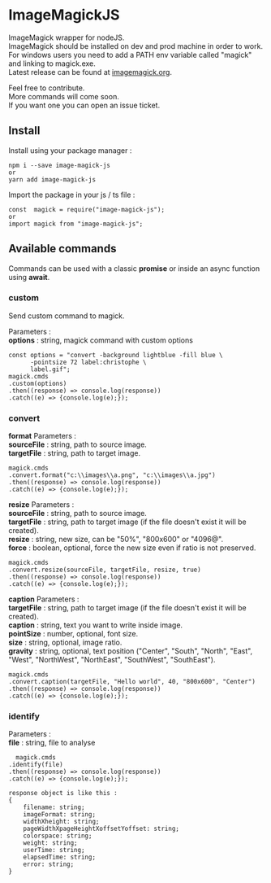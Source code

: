 # ImageMagickJS

ImageMagick wrapper for nodeJS.<br/>
ImageMagick should be installed on dev and prod machine in order to work.<br/>
For windows users you need to add a PATH env variable called "magick" and linking to magick.exe.<br/>
Latest release can be found at [imagemagick.org](https://imagemagick.org/script/download.php).<br/>

Feel free to contribute.<br/>
More commands will come soon.<br/>
If you want one you can open an issue ticket.<br/>

## Install

Install using your package manager :<br/>

    npm i --save image-magick-js
    or
    yarn add image-magick-js

Import the package in your js / ts file :<br/>

    const  magick = require("image-magick-js");
    or
    import magick from "image-magick-js";

## Available commands

Commands can be used with a classic **promise** or inside an async function using **await**.<br/>

### custom

Send custom command to magick.<br/>

Parameters :<br/>
**options** : string, magick command with custom options<br/>

    const options = "convert -background lightblue -fill blue \
          -pointsize 72 label:christophe \
          label.gif";
    magick.cmds
    .custom(options)
    .then((response) => console.log(response))
    .catch((e) => {console.log(e);});

### convert

**format**
Parameters :<br/>
**sourceFile** : string, path to source image.<br/>
**targetFile** : string, path to target image.<br/>

    magick.cmds
    .convert.format("c:\\images\\a.png", "c:\\images\\a.jpg")
    .then((response) => console.log(response))
    .catch((e) => {console.log(e);});

**resize**
Parameters :<br/>
**sourceFile** : string, path to source image.<br/>
**targetFile** : string, path to target image (if the file doesn't exist it will be created).<br/>
**resize** : string, new size, can be "50%", "800x600" or "4096@".<br/>
**force** : boolean, optional, force the new size even if ratio is not preserved.<br/>

    magick.cmds
    .convert.resize(sourceFile, targetFile, resize, true)
    .then((response) => console.log(response))
    .catch((e) => {console.log(e);});

**caption**
Parameters :<br/>
**targetFile** : string, path to target image (if the file doesn't exist it will be created).<br/>
**caption** : string, text you want to write inside image.<br/>
**pointSize** : number, optional, font size.<br/>
**size** : string, optional, image ratio.<br/>
**gravity** : string, optional, text position ("Center", "South", "North", "East", "West", "NorthWest", "NorthEast", "SouthWest", "SouthEast").<br/>

    magick.cmds
    .convert.caption(targetFile, "Hello world", 40, "800x600", "Center")
    .then((response) => console.log(response))
    .catch((e) => {console.log(e);});

### identify

Parameters :<br/>
**file** : string, file to analyse<br/>

      magick.cmds
    .identify(file)
    .then((response) => console.log(response))
    .catch((e) => {console.log(e);});

    response object is like this :
    {
        filename: string;
        imageFormat: string;
        widthXheight: string;
        pageWidthXpageHeightXoffsetYoffset: string;
        colorspace: string;
        weight: string;
        userTime: string;
        elapsedTime: string;
        error: string;
    }
